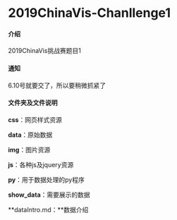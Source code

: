 # 2019ChinaVis-Chanllenge1

#### 介绍
2019ChinaVis挑战赛题目1

#### 通知

6.10号就要交了，所以要稍微抓紧了

#### 文件夹及文件说明

**css**：网页样式资源

**data**：原始数据

**img**：图片资源

**js**：各种js及jquery资源

**py**：用于数据处理的py程序

**show_data**：需要展示的数据

**dataIntro.md：**数据介绍

